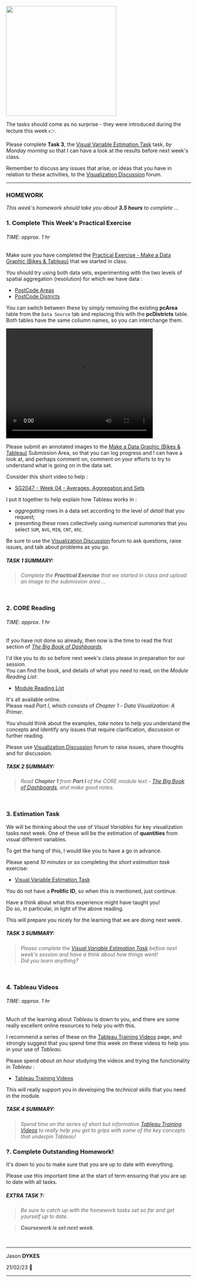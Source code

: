 <link rel="stylesheet" href="https://jsndyks.github.io/sg2047/css/sg2047.css">

<div class="imgR">
<img width=300 src="https://jsndyks.github.io/sg2047/img/sg2047.202223.week04.homework.slide.900.png"/>
</div>

<!---
A list of **Homework tasks** that you must complete to consolidate this week's work and in preparation for the **Week 05** class.<br/>Please do so by the end of  **Monday** ...
--->

<!---
  ## Homework

  / Practical
  / Core Reading
  / Estimation Task
  / Tableau Videos

  --->

The tasks should come as no surprise - they were introduced during the lecture this week 👉.

Please complete **Task 3**, the [Visual Variable Estimation Task](https://cityunilondon.eu.qualtrics.com/jfe/form/SV_6rodpArp96UmlZb) task, _by Monday morning_ so that I can have a look at the results before next week's class.

Remember to discuss any issues that arise, or ideas that you have in relation to these activities, to the [Visualization Discussion](https://moodle.city.ac.uk/mod/forum/view.php?id=2381582) forum.

---

### HOMEWORK

_This week's homework should take you about **3.5 hours** to complete ..._

### 1. **Complete This Week's Practical Exercise**

###### TIME: approx. 1 hr

Make sure you have completed the [Practical Exercise - Make a Data Graphic (Bikes & Tableau)](https://moodle.city.ac.uk/mod/resource/view.php?id=2558256) that we started in class.

You should try using both data sets, experimenting with the two levels of spatial aggregation (resolution) for which we have data :

- [PostCode Areas](https://moodle.city.ac.uk/mod/resource/view.php?id=2381629)
- [PostCode Districts](https://moodle.city.ac.uk/mod/resource/view.php?id=2381630)

You can switch between these by simply removing the existing **pcArea** table from the <code>Data Source</code> tab and replacing this with the **pcDistricts** table. Both tables have the same coliumn names, so you can interchange them.

<!--- Tableau Movie  --->
<div class="tableauMovie">
<video width="400" height="300" controls>
  <source src="https://jsndyks.github.io/sg2047/mov/tableau.loadNewData.mov" type="video/mp4"/>
</video>
</div>

Please submit an annotated images to the [Make a Data Graphic (Bikes & Tableau)](https://moodle.city.ac.uk/mod/assign/view.php?id=2558299) Submission Area, so that you can log progress and I can have a look at, and perhaps comment on, comment on your efforts to try to understand what is going on in the data set.

Consider this short video to help :

- [SG2047 - Week 04 - Averages, Aggregation and Sets](https://web.microsoftstream.com/video/56401247-8f6e-4349-a9e1-12cf216dbd08)

I put it together to help explain how Tableau works in :

- _aggregating_ rows in a data set according to the level of _detail_ that you request;
- presenting these rows collectively using _numerical summaries_ that you select <code>SUM</code>, <code>AVG</code>, <code>MIN</code>, <code>CNT</code>, etc.

Be sure to use the [Visualization Discussion](https://moodle.city.ac.uk/mod/forum/view.php?id=2381582) forum to ask questions, raise issues, and talk about problems as you go.

##### TASK 1 SUMMARY:

> _Complete the **Practical Exercise** that we started in class and upload an image to the submission area ..._

&nbsp;

### 2. **CORE Reading**

###### TIME: approx. 1 hr

If you have not done so already, then now is the time to read the first section of [_The Big Book of Dashboards_](https://rl.talis.com/3/city/items/535E9DE8-194F-A3E2-7490-341696F2265B.html).

I'd like you to do so before next week's class please in preparation for our session.<br/>
You can find the book, and details of what you need to read, on the _Module Reading List_:

- [Module Reading List](https://rl.talis.com/3/city/lists/4D152441-27AB-C0A5-5DAD-E23F65978349.html?lang=en)

It's all available online.<br/>
Please read _Part I_, which consists of _Chapter 1_ - _Data Visualization: A Primer_.

You should think about the examples, _take notes_ to help you understand the concepts and identify any issues that require clarification, discussion or further reading.

Please use [Visualization Discussion](https://moodle.city.ac.uk/mod/forum/view.php?id=2381582) forum to raise issues, share thoughts and for discussion.

##### TASK 2 SUMMARY:

> _Read **Chapter 1** from **Part I** of the CORE module text - [*The Big Book of Dashboards*](https://rl.talis.com/3/city/items/535E9DE8-194F-A3E2-7490-341696F2265B.html), and make good notes._

&nbsp;

### 3. **Estimation Task**

We will be thinking about the use of _Visual Variables_ for key visualization tasks next week.
One of these will be the estimation of **quantities** from visual different variables.

To get the hang of this, I would like you to have a go in advance.

Please spend _10 minutes_ or so completing the _short estimation task_ exercise:

- [Visual Variable Estimation Task](https://cityunilondon.eu.qualtrics.com/jfe/form/SV_6rodpArp96UmlZb)

You do not have a **Prolific ID**, so when this is mentioned, just continue.

Have a think about what this experience might have taught you!<br/>
Do so, in particular, in light of the above reading.

This will prepare you nicely for the learning that we are doing next week.

##### TASK 3 SUMMARY:

> _Please complete the [Visual Variable Estimation Task](https://cityunilondon.eu.qualtrics.com/jfe/form/SV_6rodpArp96UmlZb) before next week's session and have a think about how things went!_ <br/> _Did you learn anything?_

&nbsp;

### 4. **Tableau Videos**

###### TIME: approx. 1 hr

Much of the learning about _Tableau_ is down to you, and there are some really excellent online resources to help you with this.

I recommend a series of these on the [Tableau Training Videos](https://moodle.city.ac.uk/mod/page/view.php?id=2381591) page, and strongly suggest that you spend time this week on these videos to help you in your use of _Tableau_.

Please spend _about an hour_ studying the videos and trying the functionality in _Tableau_ :

- [Tableau Training Videos](https://moodle.city.ac.uk/mod/page/view.php?id=2381591)

This will really support you in developing the _technical skills_ that you need in the module.

##### TASK 4 SUMMARY:

> _Spend time on the series of short but informative [Tableau Training Videos](https://moodle.city.ac.uk/mod/page/view.php?id=2381591) to really help you get to grips with some of the key concepts that underpin Tableau!_

### ?. **Complete Outstanding Homework!**

It's down to you to make sure that you are up to date with everything.

Please use this important time at the start of term ensuring that you are up to date with all tasks.

##### EXTRA TASK ?:

> _Be sure to catch up with the homework tasks set so far and get yourself up to date._

> _**Coursework is set next week**._

&nbsp;
&nbsp;

---

Jason **DYKES**<br/>

21/02/23 🐙

---
